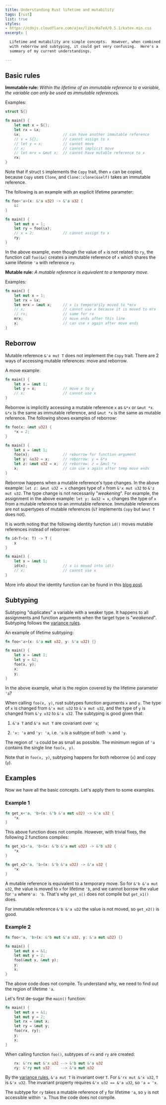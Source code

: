 ```yaml
---
title: Understanding Rust lifetime and mutability
tags: [rust]
list: true
styles:
- https://cdnjs.cloudflare.com/ajax/libs/KaTeX/0.5.1/katex.min.css
excerpt: |

  Lifetime and mutability are simple concepts.  However, when combined
  with reborrow and subtyping, it could get very confusing.  Here's a
  summary of my current understandings.

---
```


## Basic rules

**Immutable rule:** *Within the lifetime of an immutable reference to
a variable, the variable can only be used as immutable references.*

Examples:

```rust
struct S{}

fn main() {
    let mut x = S{};
    let rx = &x;
    &x;                   // can have another immutable reference
    // x = S{};           // cannot assign to x
    // let y = x;         // cannot move
    // x;                 // cannot implicit move
    // let mrx = &mut x;  // cannot have mutable reference to x
    rx;
}
```

Note that if struct `S` implements the `Copy` trait, then `x` can be
copied, because `Copy` uses `Clone`, and `Clone::clone(&self)` takes
an immutable reference.

The following is an example with an explicit lifetime parameter:

```rust
fn foo<'a>(x: &'a u32) -> &'a u32 {
    &1
}

fn main() {
    let mut x = 1;
    let ry = foo(&x);
    // x = 2;             // cannot assign to x
    ry;
}
```

In the above example, even though the value of `x` is not related to
`ry`, the function call `foo(&x)` creates a immutable reference of `x`
which shares the same lifetime `'a` with reference `ry`.

**Mutable rule:** *A mutable reference is equivalent to a temporary move.*

Examples:

```rust
fn main() {
    let mut x = 1;
    let rx = &x;
    let mrx = &mut x;     // x is temporarily moved to *mrx
    // x;                 // cannot use x because it is moved to mrx
    // rx;                // same for rx
    mrx;                  // move ends after this line
    x;                    // can use x again after move ends
}
```

## Reborrow

Mutable reference `&'a mut T` does not implement the `Copy` trait.
There are 2 ways of accessing mutable references: move and reborrow.

A move example:

```rust
fn main() {
    let x = &mut 1;
    let y = x;            // move x to y
    // x;                 // cannot use x
}
```

Reborrow is implicitly accessing a mutable reference `x` as `&*x` or
`&mut *x`.  `&*x` is the same as immutable reference, and `&mut *x` is
the same as mutable reference.  The following shows examples of
reborrow:

```rust
fn foo(x: &mut u32) {
    *x = 2;
}

fn main() {
    let x = &mut 1;
    foo(x);               // reborrow for function argument
    let y: &u32 = x;      // reborrow: y = &*x
    let z: &mut u32 = x;  // reborrow: z = &mut *x
    x;                    // can use x again after temp move ends
}
```

Reborrow happens when a mutable reference's type changes.  In the
above example: `let z: &mut u32 = x` changes type of `x` from `&'x mut
u32` to `&'z mut u32`.  The type change is not necessarily
"*weakening*".  For example, the assignment in the above example: `let
y: &u32 = x`, changes the type of `x` from a mutable reference to an
immutable reference.  Immutable references are not supertypes of
mutable references (`&T` implements `Copy` but `&mut T` does not).

It is worth noting that the following identity function `id()` moves
mutable references instead of reborrow:

```rust
fn id<T>(x: T) -> T {
    x
}

fn main() {
    let x = &mut 1;
    id(x);                // x is moved into id()
    // x;                 // cannot use x
}
```

More info about the identity function can be found in this [blog
post](https://bluss.github.io//rust/fun/2015/10/11/stuff-the-identity-function-does/).

## Subtyping

Subtyping "duplicates" a variable with a weaker type.  It happens to
all assignments and function arguments when the target type is
"*weakened*".  Subtyping follows the [variance
rules](https://doc.rust-lang.org/nomicon/subtyping.html#variance).

An example of lifetime subtyping:

```rust
fn foo<'a>(x: &'a mut u32, y: &'a u32) {}

fn main() {
    let x = &mut 1;
    let y = &2;
    foo(x, y);
    x;
    y;
}
```

In the above example, what is the region covered by the lifetime
parameter `'a`?

When calling `foo(x, y)`, rust subtypes function arguments `x` and
`y`.  The type of `x` is changed from `&'x mut u32` to `&'a mut u32`,
and the type of `y` is changed from `&'y u32` to `&'a u32`.  The
subtyping is good given that:

  1. `&'a T` and `&'a mut T` are covariant over `'a`;

  2. `'x: 'a` and `'y: 'a`, i.e. `'a` is a subtype of both `'x` and `'y`.

The region of `'a` could be as small as possible.  The minimum region
of `'a` contains the single line `foo(x, y)`.

Note that in `foo(x, y)`, subtyping happens for both reborrow (`x`)
and copy (`y`).

## Examples

Now we have all the basic concepts.  Let's apply them to some
examples.

### Example 1

<div class="badcode"></div>

```rust
fn get_x<'a, 'b>(x: &'b &'a mut u32) -> &'a u32 {
    *x
}
```

This above function does not compile.  However, with trivial fixes,
the following 2 functions compiles:

```rust
fn get_x1<'a, 'b>(x: &'b &'a mut u32) -> &'b u32 {
    *x
}

fn get_x2<'a, 'b>(x: &'b &'a u32) -> &'a u32 {
    *x
}
```

A mutable reference is equivalent to a temporary move.  So for `&'b &'a
mut u32`, the value is moved to `x` for lifetime `'b`, and we cannot
borrow the value for `'a` where`'a: 'b`.  That's why `get_x()` does
not compile but `get_x1()` does.

For immutable reference `&'b &'a u32` the value is not moved, so
`get_x2()` is good.

### Example 2

<div class="badcode"></div>

```rust
fn foo<'a, 'b>(x: &'b mut &'a u32, y: &'a mut u32) {}

fn main() {
    let mut x = &1;
    let mut y = 2;
    foo(&mut x, &mut y);
    y;
    x;
}
```

The above code does not compile.  To understand why, we need to find
out the region of lifetime `'a`.

Let's first de-sugar the `main()` function:

<div class="badcode"></div>

```rust
fn main() {
    let mut x = &1;
    let mut y = 2;
    let rx = &mut x;
    let ry = &mut y;
    foo(rx, ry);
    y;
    x;
}
```

When calling function `foo()`, subtypes of `rx` and `ry` are created:

```rust
    rx: &'rx mut &'x u32 --> &'b mut &'a u32
    ry: &'ry mut u32     --> &'a mut u32
```

By the [variance
rules](https://doc.rust-lang.org/nomicon/subtyping.html#variance),
`&'a mut T` is invariant over `T`.  For `&'rx mut &'x u32`, `T` is
`&'x u32`.  The invariant property requires `&'x u32 == &'a u32`, so
`'a = 'x`.

The subtype for `ry` takes a mutable reference of `y` for lifetime
`'a`, so `y` is not accessible within `'a`.  Thus the code does not
compile.
